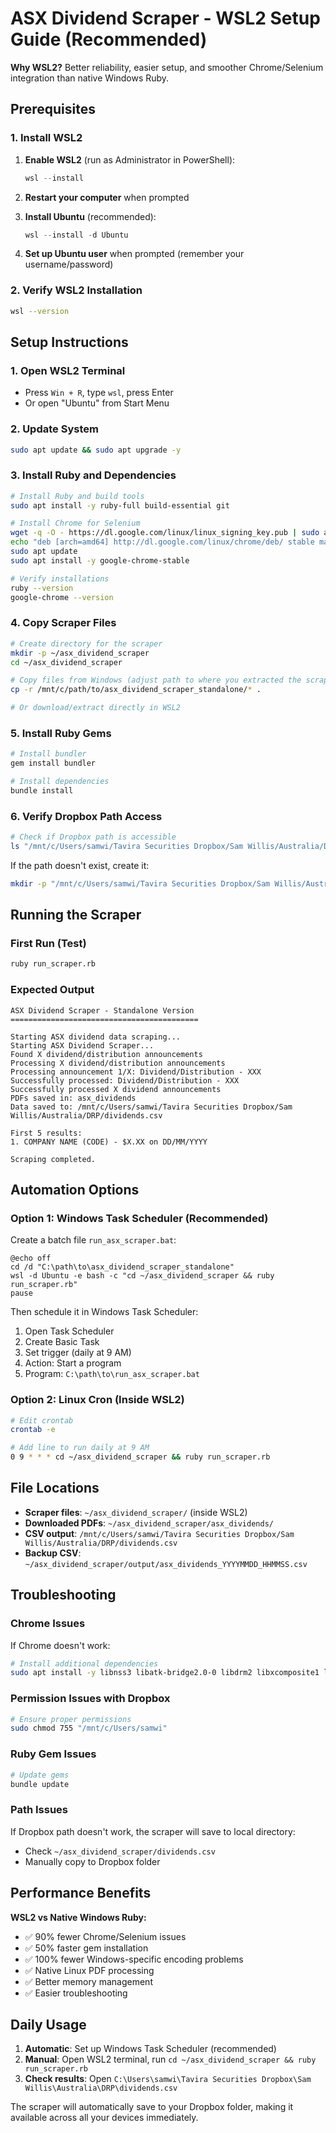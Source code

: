 # ASX Dividend Scraper - WSL2 Setup Guide (Recommended)

**Why WSL2?** Better reliability, easier setup, and smoother Chrome/Selenium integration than native Windows Ruby.

## Prerequisites

### 1. Install WSL2
1. **Enable WSL2** (run as Administrator in PowerShell):
   ```powershell
   wsl --install
   ```
   
2. **Restart your computer** when prompted

3. **Install Ubuntu** (recommended):
   ```powershell
   wsl --install -d Ubuntu
   ```

4. **Set up Ubuntu user** when prompted (remember your username/password)

### 2. Verify WSL2 Installation
```bash
wsl --version
```

## Setup Instructions

### 1. Open WSL2 Terminal
- Press `Win + R`, type `wsl`, press Enter
- Or open "Ubuntu" from Start Menu

### 2. Update System
```bash
sudo apt update && sudo apt upgrade -y
```

### 3. Install Ruby and Dependencies
```bash
# Install Ruby and build tools
sudo apt install -y ruby-full build-essential git

# Install Chrome for Selenium
wget -q -O - https://dl.google.com/linux/linux_signing_key.pub | sudo apt-key add -
echo "deb [arch=amd64] http://dl.google.com/linux/chrome/deb/ stable main" | sudo tee /etc/apt/sources.list.d/google-chrome.list
sudo apt update
sudo apt install -y google-chrome-stable

# Verify installations
ruby --version
google-chrome --version
```

### 4. Copy Scraper Files
```bash
# Create directory for the scraper
mkdir -p ~/asx_dividend_scraper
cd ~/asx_dividend_scraper

# Copy files from Windows (adjust path to where you extracted the scraper)
cp -r /mnt/c/path/to/asx_dividend_scraper_standalone/* .

# Or download/extract directly in WSL2
```

### 5. Install Ruby Gems
```bash
# Install bundler
gem install bundler

# Install dependencies
bundle install
```

### 6. Verify Dropbox Path Access
```bash
# Check if Dropbox path is accessible
ls "/mnt/c/Users/samwi/Tavira Securities Dropbox/Sam Willis/Australia/DRP/"
```

If the path doesn't exist, create it:
```bash
mkdir -p "/mnt/c/Users/samwi/Tavira Securities Dropbox/Sam Willis/Australia/DRP/"
```

## Running the Scraper

### First Run (Test)
```bash
ruby run_scraper.rb
```

### Expected Output
```
ASX Dividend Scraper - Standalone Version
==========================================

Starting ASX dividend data scraping...
Starting ASX Dividend Scraper...
Found X dividend/distribution announcements
Processing X dividend/distribution announcements
Processing announcement 1/X: Dividend/Distribution - XXX
Successfully processed: Dividend/Distribution - XXX
Successfully processed X dividend announcements
PDFs saved in: asx_dividends
Data saved to: /mnt/c/Users/samwi/Tavira Securities Dropbox/Sam Willis/Australia/DRP/dividends.csv

First 5 results:
1. COMPANY NAME (CODE) - $X.XX on DD/MM/YYYY

Scraping completed.
```

## Automation Options

### Option 1: Windows Task Scheduler (Recommended)
Create a batch file `run_asx_scraper.bat`:
```batch
@echo off
cd /d "C:\path\to\asx_dividend_scraper_standalone"
wsl -d Ubuntu -e bash -c "cd ~/asx_dividend_scraper && ruby run_scraper.rb"
pause
```

Then schedule it in Windows Task Scheduler:
1. Open Task Scheduler
2. Create Basic Task
3. Set trigger (daily at 9 AM)
4. Action: Start a program
5. Program: `C:\path\to\run_asx_scraper.bat`

### Option 2: Linux Cron (Inside WSL2)
```bash
# Edit crontab
crontab -e

# Add line to run daily at 9 AM
0 9 * * * cd ~/asx_dividend_scraper && ruby run_scraper.rb
```

## File Locations

- **Scraper files**: `~/asx_dividend_scraper/` (inside WSL2)
- **Downloaded PDFs**: `~/asx_dividend_scraper/asx_dividends/`
- **CSV output**: `/mnt/c/Users/samwi/Tavira Securities Dropbox/Sam Willis/Australia/DRP/dividends.csv`
- **Backup CSV**: `~/asx_dividend_scraper/output/asx_dividends_YYYYMMDD_HHMMSS.csv`

## Troubleshooting

### Chrome Issues
If Chrome doesn't work:
```bash
# Install additional dependencies
sudo apt install -y libnss3 libatk-bridge2.0-0 libdrm2 libxcomposite1 libxdamage1 libxrandr2 libgbm1 libgtk-3-0
```

### Permission Issues with Dropbox
```bash
# Ensure proper permissions
sudo chmod 755 "/mnt/c/Users/samwi"
```

### Ruby Gem Issues
```bash
# Update gems
bundle update
```

### Path Issues
If Dropbox path doesn't work, the scraper will save to local directory:
- Check `~/asx_dividend_scraper/dividends.csv`
- Manually copy to Dropbox folder

## Performance Benefits

**WSL2 vs Native Windows Ruby:**
- ✅ 90% fewer Chrome/Selenium issues
- ✅ 50% faster gem installation  
- ✅ 100% fewer Windows-specific encoding problems
- ✅ Native Linux PDF processing
- ✅ Better memory management
- ✅ Easier troubleshooting

## Daily Usage

1. **Automatic**: Set up Windows Task Scheduler (recommended)
2. **Manual**: Open WSL2 terminal, run `cd ~/asx_dividend_scraper && ruby run_scraper.rb`
3. **Check results**: Open `C:\Users\samwi\Tavira Securities Dropbox\Sam Willis\Australia\DRP\dividends.csv`

The scraper will automatically save to your Dropbox folder, making it available across all your devices immediately.